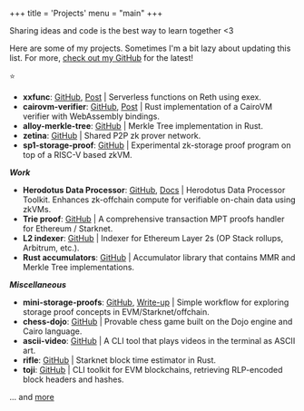 +++
title = 'Projects'
menu = "main"
+++

Sharing ideas and code is the best way to learn together <3

Here are some of my projects. Sometimes I'm a bit lazy about updating this list. For more, [check out my GitHub](https://github.com/rkdud007) for the latest!

⭐️

- **xxfunc**: [GitHub](https://github.com/rkdud007/xxfunc), [Post](https://x.com/piapark_eth/status/1825051859985330598) | Serverless functions on Reth using exex.
- **cairovm-verifier**: [GitHub](https://github.com/iosis-tech/cairovm-verifier), [Post](https://x.com/piapark_eth/status/1814387878660571496) | Rust implementation of a CairoVM verifier with WebAssembly bindings.
- **alloy-merkle-tree**: [GitHub](https://github.com/rkdud007/alloy-merkle-tree) | Merkle Tree implementation in Rust.
- **zetina**: [GitHub](https://github.com/iosis-tech/zetina) | Shared P2P zk prover network.
- **sp1-storage-proof**: [GitHub](https://github.com/rkdud007/sp1-storage-proof) | Experimental zk-storage proof program on top of a RISC-V based zkVM.

**_Work_**

- **Herodotus Data Processor**: [GitHub](https://github.com/HerodotusDev/hdp), [Docs](https://docs.herodotus.dev/herodotus-docs/developers/data-processor) | Herodotus Data Processor Toolkit. Enhances zk-offchain compute for verifiable on-chain data using zkVMs.
- **Trie proof**: [GitHub](https://github.com/HerodotusDev/trie-proofs) | A comprehensive transaction MPT proofs handler for Ethereum / Starknet.
- **L2 indexer**: [GitHub](https://github.com/HerodotusDev/L2-indexer) | Indexer for Ethereum Layer 2s (OP Stack rollups, Arbitrum, etc.).
- **Rust accumulators**: [GitHub](https://github.com/HerodotusDev/rust-accumulators) | Accumulator library that contains MMR and Merkle Tree implementations.

**_Miscellaneous_**

- **mini-storage-proofs**: [GitHub](https://github.com/rkdud007/mini-storage-proofs), [Write-up](https://www.piapark.me/mini-storage-proofs) | Simple workflow for exploring storage proof concepts in EVM/Starknet/offchain.
- **chess-dojo**: [GitHub](https://github.com/rkdud007/chess-dojo) | Provable chess game built on the Dojo engine and Cairo language.
- **ascii-video**: [GitHub](https://github.com/rkdud007/ascii-video) | A CLI tool that plays videos in the terminal as ASCII art.
- **rifle**: [GitHub](https://github.com/rkdud007/rifle) | Starknet block time estimator in Rust.
- **toji**: [GitHub](https://github.com/rkdud007/toji) | CLI toolkit for EVM blockchains, retrieving RLP-encoded block headers and hashes.

... and [more](https://github.com/rkdud007)
